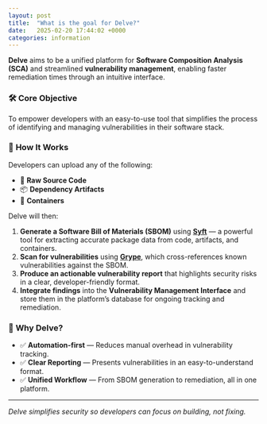 ```yaml
---
layout: post
title:  "What is the goal for Delve?"
date:   2025-02-20 17:44:02 +0000
categories: information
---
```


**Delve** aims to be a unified platform for **Software Composition Analysis (SCA)** and streamlined **vulnerability management**, enabling faster remediation times through an intuitive interface.

### 🛠️ **Core Objective**  
To empower developers with an easy-to-use tool that simplifies the process of identifying and managing vulnerabilities in their software stack.

### 📂 **How It Works**  
Developers can upload any of the following:  
- 📁 **Raw Source Code**  
- 📦 **Dependency Artifacts**  
- 🐳 **Containers**

Delve will then:  
1. **Generate a Software Bill of Materials (SBOM)** using [**Syft**](https://github.com/anchore/syft) — a powerful tool for extracting accurate package data from code, artifacts, and containers.  
2. **Scan for vulnerabilities** using [**Grype**](https://github.com/anchore/grype), which cross-references known vulnerabilities against the SBOM.  
3. **Produce an actionable vulnerability report** that highlights security risks in a clear, developer-friendly format.  
4. **Integrate findings** into the **Vulnerability Management Interface** and store them in the platform’s database for ongoing tracking and remediation.

### 🚀 **Why Delve?**  
- ✅ **Automation-first** — Reduces manual overhead in vulnerability tracking.  
- ✅ **Clear Reporting** — Presents vulnerabilities in an easy-to-understand format.  
- ✅ **Unified Workflow** — From SBOM generation to remediation, all in one platform.

---

*Delve simplifies security so developers can focus on building, not fixing.*  
